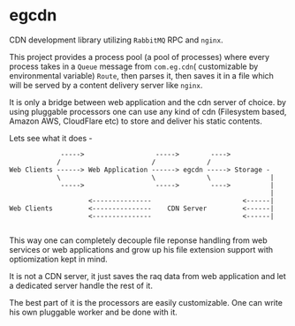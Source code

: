egcdn
================

CDN development library utilizing `RabbitMQ` RPC and `nginx`.

This project provides a process pool (a pool of processes) where
every process takes in a `Queue` message from `com.eg.cdn`( customizable 
by environmental variable) `Route`, then parses it, then saves it 
in a file which will be served by a content delivery server like `nginx`.

It is only a bridge between web application and the cdn server of
choice. by using pluggable processors one can use any kind of cdn
(Filesystem based, Amazon AWS, CloudFlare etc) to store and deliver
his static contents.

Lets see what it does -
```
             ----->                  ----->        ---->
            /                       /             /
Web Clients ------> Web Application ------> egcdn -----> Storage - 
            \                       \             \               |
             ----->                  ----->        ---->          |
                                                                  |
                    <---------------                       <------|
Web Clients         <---------------    CDN Server         <------|
                    <---------------                       <------|


```

This way one can completely decouple file reponse handling from web
services or web applications and grow up his file extension support
with optiomization kept in mind.

It is not a CDN server, it just saves the raq data from web application 
and let a dedicated server handle the rest of it.

The best part of it is the processors are easily customizable. One 
can write his own pluggable worker and be done with it.
